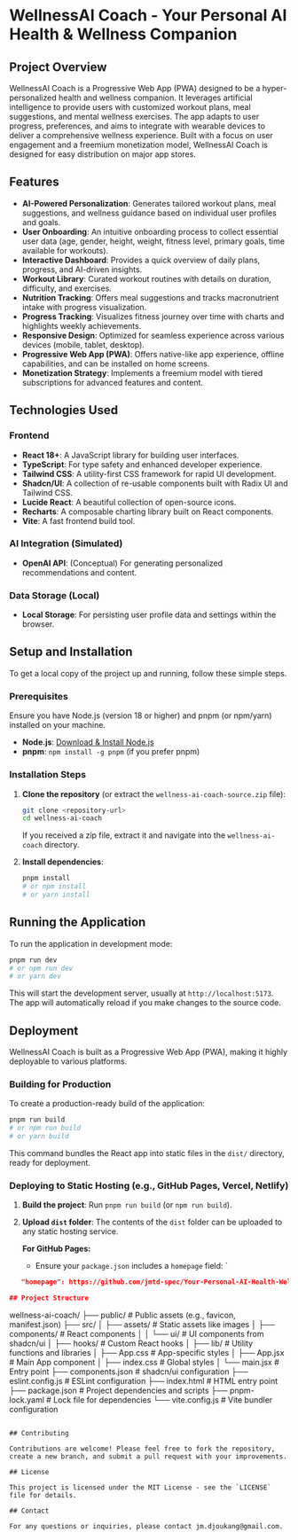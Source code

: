 # WellnessAI Coach - Your Personal AI Health & Wellness Companion

## Project Overview

WellnessAI Coach is a Progressive Web App (PWA) designed to be a hyper-personalized health and wellness companion. It leverages artificial intelligence to provide users with customized workout plans, meal suggestions, and mental wellness exercises. The app adapts to user progress, preferences, and aims to integrate with wearable devices to deliver a comprehensive wellness experience. Built with a focus on user engagement and a freemium monetization model, WellnessAI Coach is designed for easy distribution on major app stores.

## Features

- **AI-Powered Personalization**: Generates tailored workout plans, meal suggestions, and wellness guidance based on individual user profiles and goals.
- **User Onboarding**: An intuitive onboarding process to collect essential user data (age, gender, height, weight, fitness level, primary goals, time available for workouts).
- **Interactive Dashboard**: Provides a quick overview of daily plans, progress, and AI-driven insights.
- **Workout Library**: Curated workout routines with details on duration, difficulty, and exercises.
- **Nutrition Tracking**: Offers meal suggestions and tracks macronutrient intake with progress visualization.
- **Progress Tracking**: Visualizes fitness journey over time with charts and highlights weekly achievements.
- **Responsive Design**: Optimized for seamless experience across various devices (mobile, tablet, desktop).
- **Progressive Web App (PWA)**: Offers native-like app experience, offline capabilities, and can be installed on home screens.
- **Monetization Strategy**: Implements a freemium model with tiered subscriptions for advanced features and content.

## Technologies Used

### Frontend
- **React 18+**: A JavaScript library for building user interfaces.
- **TypeScript**: For type safety and enhanced developer experience.
- **Tailwind CSS**: A utility-first CSS framework for rapid UI development.
- **Shadcn/UI**: A collection of re-usable components built with Radix UI and Tailwind CSS.
- **Lucide React**: A beautiful collection of open-source icons.
- **Recharts**: A composable charting library built on React components.
- **Vite**: A fast frontend build tool.

### AI Integration (Simulated)
- **OpenAI API**: (Conceptual) For generating personalized recommendations and content.

### Data Storage (Local)
- **Local Storage**: For persisting user profile data and settings within the browser.

## Setup and Installation

To get a local copy of the project up and running, follow these simple steps.

### Prerequisites

Ensure you have Node.js (version 18 or higher) and pnpm (or npm/yarn) installed on your machine.

- **Node.js**: [Download & Install Node.js](https://nodejs.org/en/download/)
- **pnpm**: `npm install -g pnpm` (if you prefer pnpm)

### Installation Steps

1.  **Clone the repository** (or extract the `wellness-ai-coach-source.zip` file):
    ```bash
    git clone <repository-url>
    cd wellness-ai-coach
    ```
    If you received a zip file, extract it and navigate into the `wellness-ai-coach` directory.

2.  **Install dependencies**:
    ```bash
    pnpm install
    # or npm install
    # or yarn install
    ```

## Running the Application

To run the application in development mode:

```bash
pnpm run dev
# or npm run dev
# or yarn dev
```

This will start the development server, usually at `http://localhost:5173`. The app will automatically reload if you make changes to the source code.

## Deployment

WellnessAI Coach is built as a Progressive Web App (PWA), making it highly deployable to various platforms.

### Building for Production

To create a production-ready build of the application:

```bash
pnpm run build
# or npm run build
# or yarn build
```

This command bundles the React app into static files in the `dist/` directory, ready for deployment.

### Deploying to Static Hosting (e.g., GitHub Pages, Vercel, Netlify)

1.  **Build the project**: Run `pnpm run build` (or `npm run build`).
2.  **Upload `dist` folder**: The contents of the `dist` folder can be uploaded to any static hosting service.

    **For GitHub Pages:**
    - Ensure your `package.json` includes a `homepage` field: `


```json
   "homepage": https://github.com/jmtd-spec/Your-Personal-AI-Health-Wellness-Companion

## Project Structure

```
wellness-ai-coach/
├── public/                   # Public assets (e.g., favicon, manifest.json)
├── src/
│   ├── assets/               # Static assets like images
│   ├── components/           # React components
│   │   └── ui/               # UI components from shadcn/ui
│   ├── hooks/                # Custom React hooks
│   ├── lib/                  # Utility functions and libraries
│   ├── App.css               # App-specific styles
│   ├── App.jsx               # Main App component
│   ├── index.css             # Global styles
│   └── main.jsx              # Entry point
├── components.json           # shadcn/ui configuration
├── eslint.config.js          # ESLint configuration
├── index.html                # HTML entry point
├── package.json              # Project dependencies and scripts
├── pnpm-lock.yaml            # Lock file for dependencies
└── vite.config.js            # Vite bundler configuration
```

## Contributing

Contributions are welcome! Please feel free to fork the repository, create a new branch, and submit a pull request with your improvements.

## License

This project is licensed under the MIT License - see the `LICENSE` file for details.

## Contact

For any questions or inquiries, please contact jm.djoukang@gmail.com.
